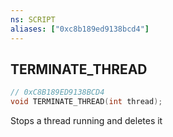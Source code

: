 ```yaml
---
ns: SCRIPT
aliases: ["0xc8b189ed9138bcd4"]
---
```

## TERMINATE_THREAD

```c
// 0xC8B189ED9138BCD4
void TERMINATE_THREAD(int thread);
```

Stops a thread running and deletes it

